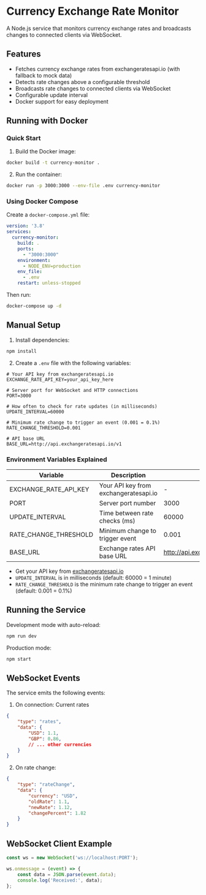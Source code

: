 # Currency Exchange Rate Monitor

A Node.js service that monitors currency exchange rates and broadcasts changes to connected clients via WebSocket.

## Features

- Fetches currency exchange rates from exchangeratesapi.io (with fallback to mock data)
- Detects rate changes above a configurable threshold
- Broadcasts rate changes to connected clients via WebSocket
- Configurable update interval
- Docker support for easy deployment

## Running with Docker

### Quick Start

1. Build the Docker image:
```bash
docker build -t currency-monitor .
```

2. Run the container:
```bash
docker run -p 3000:3000 --env-file .env currency-monitor
```

### Using Docker Compose

Create a `docker-compose.yml` file:
```yaml
version: '3.8'
services:
  currency-monitor:
    build: .
    ports:
      - "3000:3000"
    environment:
      - NODE_ENV=production
    env_file:
      - .env
    restart: unless-stopped
```

Then run:
```bash
docker-compose up -d
```

## Manual Setup

1. Install dependencies:
```bash
npm install
```

2. Create a `.env` file with the following variables:
```env
# Your API key from exchangeratesapi.io
EXCHANGE_RATE_API_KEY=your_api_key_here

# Server port for WebSocket and HTTP connections
PORT=3000

# How often to check for rate updates (in milliseconds)
UPDATE_INTERVAL=60000

# Minimum rate change to trigger an event (0.001 = 0.1%)
RATE_CHANGE_THRESHOLD=0.001

# API base URL
BASE_URL=http://api.exchangeratesapi.io/v1
```

### Environment Variables Explained

| Variable | Description | Default | Required |
|----------|-------------|---------|----------|
| EXCHANGE_RATE_API_KEY | Your API key from exchangeratesapi.io | - | Yes |
| PORT | Server port number | 3000 | No |
| UPDATE_INTERVAL | Time between rate checks (ms) | 60000 | No |
| RATE_CHANGE_THRESHOLD | Minimum change to trigger event | 0.001 | No |
| BASE_URL | Exchange rates API base URL | http://api.exchangeratesapi.io/v1 | No |

- Get your API key from [exchangeratesapi.io](https://exchangeratesapi.io/)
- `UPDATE_INTERVAL` is in milliseconds (default: 60000 = 1 minute)
- `RATE_CHANGE_THRESHOLD` is the minimum rate change to trigger an event (default: 0.001 = 0.1%)

## Running the Service

Development mode with auto-reload:
```bash
npm run dev
```

Production mode:
```bash
npm start
```

## WebSocket Events

The service emits the following events:

1. On connection: Current rates
```json
{
    "type": "rates",
    "data": {
        "USD": 1.1,
        "GBP": 0.86,
        // ... other currencies
    }
}
```

2. On rate change:
```json
{
    "type": "rateChange",
    "data": {
        "currency": "USD",
        "oldRate": 1.1,
        "newRate": 1.12,
        "changePercent": 1.82
    }
}
```

## WebSocket Client Example

```javascript
const ws = new WebSocket('ws://localhost:PORT');

ws.onmessage = (event) => {
    const data = JSON.parse(event.data);
    console.log('Received:', data);
};
``` 